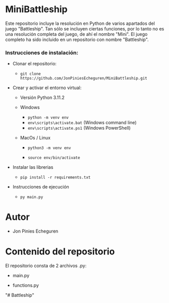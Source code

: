 # MiniBattleship

Este repositorio incluye la resolución en Python de varios apartados del juego "Battleship". Tan sólo se incluyen ciertas funciones, por lo tanto no es una resolución completa del juego, de ahí el nombre "Mini". El juego completo ha sido incluido en un repositorio con nombre "Battleship".

### Instrucciones de instalación:

- Clonar el repositorio:

  - `git clone https://github.com/JonPiniesEcheguren/MiniBattleship.git` 

- Crear y activar el entorno virtual:

  - Versión Python 3.11.2

  - Windows

    - `python -m venv env` 
    - `env\scripts\activate.bat` (Windows command line)
    - `env\scripts\activate.ps1` (Windows PowerShell)

  - MacOs / Linux

    - `python3 -m venv env`

    - `source env/bin/activate`

- Instalar las librerias
  - `pip install -r requirements.txt`

- Instrucciones de ejecución
  - `py main.py`

# Autor

- Jon Pinies Echeguren

# Contenido del repositorio

El repositorio consta de 2 archivos .py:

- main.py

- functions.py

  
"# Battleship" 
